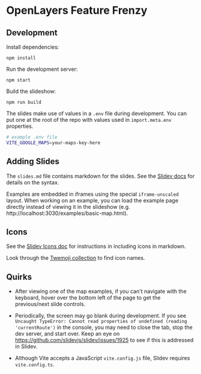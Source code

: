 # OpenLayers Feature Frenzy

## Development

Install dependencies:

    npm install

Run the development server:

    npm start

Build the slideshow:

    npm run build

The slides make use of values in a `.env` file during development. You can put one at the root of the repo with values used in `import.meta.env` properties.

```bash
# example .env file
VITE_GOOGLE_MAPS=your-maps-key-here
```

## Adding Slides

The `slides.md` file contains markdown for the slides. See the [Slidev docs](https://sli.dev/guide/syntax) for details on the syntax.

Examples are embedded in iframes using the special `iframe-unscaled` layout. When working on an example, you can load the example page directly instead of viewing it in the slideshow (e.g. http://localhost:3030/examples/basic-map.html).

## Icons

See the [Slidev Icons doc](https://sli.dev/features/icons) for instructions in including icons in markdown.

Look through the [Twemoji collection](https://icon-sets.iconify.design/twemoji/) to find icon names.

## Quirks

 * After viewing one of the map examples, if you can't navigate with the keyboard, hover over the bottom left of the page to get the previous/next slide controls.

 * Periodically, the screen may go blank during development. If you see `Uncaught TypeError: Cannot read properties of undefined (reading 'currentRoute')` in the console, you may need to close the tab, stop the dev server, and start over. Keep an eye on https://github.com/slidevjs/slidev/issues/1925 to see if this is addressed in Slidev.

 * Although Vite accepts a JavaScript `vite.config.js` file, Slidev requires `vite.config.ts`.
